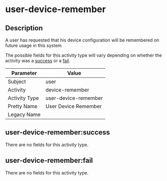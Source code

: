 user-device-remember
====================

Description
-----------
A user has requested that his device configuration will be remembered on future usage in this system

The possible fields for this activity type will vary depending on whether the activity was a [success](#user-device-remembersuccess) or a [fail](#user-device-rememberfail).

| Parameter     | Value                |
| ------------- | -------------------- |
| Subject       | user                 |
| Activity      | device-remember      |
| Activity Type | user-device-remember |
| Pretty Name   | User Device Remember |
| Legacy Name   |                      |

user-device-remember:success
----------------------------

There are no fields for this activity type.


user-device-remember:fail
-------------------------

There are no fields for this activity type.

